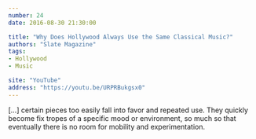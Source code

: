 ```yaml
---
number: 24
date: 2016-08-30 21:30:00

title: "Why Does Hollywood Always Use the Same Classical Music?"
authors: "Slate Magazine"
tags:
- Hollywood
- Music

site: "YouTube"
address: "https://youtu.be/URPRBukgsx0"
---
```


[…] certain pieces too easily fall into favor and repeated use. They quickly become fix tropes of a specific mood or environment, so much so that eventually there is no room for mobility and experimentation.
